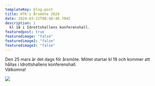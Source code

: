 ```yaml
---
templateKey: blog-post
title: HTK's Årsmöte 2024
date: 2024-03-22T08:48:40.704Z
description: |
  kl 18 i Idrottshallens konferenshall. 
featuredpost: true
featuredimage: "false"
featuredimage2: "false"
featuredimage3: "false"
---
```

Den 25 mars är det dags för årsmöte. Mötet startar kl 18 och kommer att hållas i Idrottshallens konferenshall.\
Välkomna!

![](/img/hindastk.jpg)